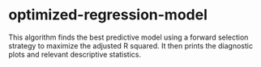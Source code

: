 # optimized-regression-model

This algorithm finds the best predictive model using a forward selection strategy to maximize the adjusted R squared. It then prints the diagnostic plots and relevant descriptive statistics. 
